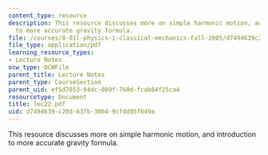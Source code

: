```yaml
---
content_type: resource
description: This resource discusses more on simple harmonic motion, and introduction
  to more accurate gravity formula.
file: /courses/8-01l-physics-i-classical-mechanics-fall-2005/d7494639c20d637b30649cfdd05f649a_lec22.pdf
file_type: application/pdf
learning_resource_types:
- Lecture Notes
ocw_type: OCWFile
parent_title: Lecture Notes
parent_type: CourseSection
parent_uid: ef5d7853-04dc-089f-760d-fcab84f25ca4
resourcetype: Document
title: lec22.pdf
uid: d7494639-c20d-637b-3064-9cfdd05f649a
---
```

This resource discusses more on simple harmonic motion, and introduction to more accurate gravity formula.

